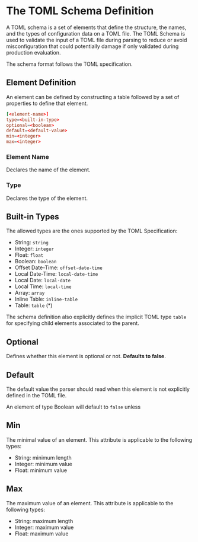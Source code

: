 # The TOML Schema Definition

A TOML schema is a set of elements that define the structure, the names, and the types of configuration data on a TOML file. The TOML Schema is used to validate the input of a TOML file during parsing to reduce or avoid misconfiguration that could potentially damage if only validated during production evaluation.

The schema format follows the TOML specification.

## Element Definition
An element can be defined by constructing a table followed by a set of properties to define that element.

```toml
[<element-name>]
type=<built-in-type>
optional=<boolean>
default=<default-value>
min=<integer>
max=<integer>
```

### Element Name

Declares the name of the element.

### Type

Declares the type of the element. 

## Built-in Types

The allowed types are the ones supported by the TOML Specification:

- String: `string`
- Integer: `integer`
- Float: `float`
- Boolean: `boolean`
- Offset Date-Time: `offset-date-time`
- Local Date-Time: `local-date-time`
- Local Date: `local-date`
- Local Time: `local-time`
- Array: `array`
- Inline Table: `inline-table`
- Table: `table` (*)

The schema definition also explicitly defines the implicit TOML type `table` for specifying child elements associated to the parent.

## Optional

Defines whether this element is optional or not. **Defaults to false**.

## Default

The default value the parser should read when this element is not explicitly defined in the TOML file.

An element of type Boolean will default to `false` unless 

## Min

The minimal value of an element. This attribute is applicable to the following types:

- String: minimum length
- Integer: minimum value
- Float: minimum value

## Max

The maximum value of an element. This attribute is applicable to the following types:

- String: maximum length
- Integer: maximum value
- Float: maximum value

